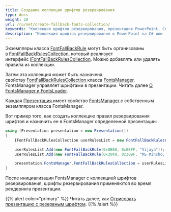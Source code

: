 ```yaml
---
title: Создание коллекции шрифтов резервирования
type: docs
weight: 20
url: /ru/net/create-fallback-fonts-collection/
keywords: "Коллекция шрифтов резервирования, презентация PowerPoint, C#, Csharp, Aspose.Slides для .NET"
description: "Коллекция шрифтов резервирования в PowerPoint на C# или .NET"
---
```


Экземпляры класса [FontFallBackRule](https://reference.aspose.com/slides/net/aspose.slides/FontFallBackRule) могут быть организованы в [FontFallBackRulesCollection](https://reference.aspose.com/slides/net/aspose.slides/fontfallbackrulescollection), который реализует интерфейс [IFontFallBackRulesCollection](https://reference.aspose.com/slides/net/aspose.slides/ifontfallbackrulescollection). Можно добавлять или удалять правила из коллекции.

Затем эта коллекция может быть назначена свойству [FontFallBackRulesCollection ](https://reference.aspose.com/slides/net/aspose.slides/fontsmanager/properties/fontfallbackrulescollection)класса [FontsManager](https://reference.aspose.com/slides/net/aspose.slides/fontsmanager). FontsManager управляет шрифтами в презентации. Читать далее [О FontsManager и FontsLoader](/slides/ru/net/about-fontsmanager-and-fontsloader/).

Каждая [Презентация ](https://reference.aspose.com/slides/net/aspose.slides/presentation)имеет свойство [FontsManager ](https://reference.aspose.com/slides/net/aspose.slides/presentation/properties/fontsmanager)с собственным экземпляром класса FontsManager.

Вот пример того, как создать коллекцию правил резервирования шрифтов и назначить ее в FontsManager определенной презентации:  

```c#
using (Presentation presentation = new Presentation())
{
	IFontFallBackRulesCollection userRulesList = new FontFallBackRulesCollection();

	userRulesList.Add(new FontFallBackRule(0x0B80, 0x0BFF, "Vijaya"));
	userRulesList.Add(new FontFallBackRule(0x3040, 0x309F, "MS Mincho, MS Gothic"));

	presentation.FontsManager.FontFallBackRulesCollection = userRulesList;
}
```

После инициализации FontsManager с коллекцией шрифтов резервирования, шрифты резервирования применяются во время рендеринга презентации.

{{% alert color="primary" %}} 
Читать далее, как [Отрисовать презентацию с резервным шрифтом](/slides/ru/net/render-presentation-with-fallback-font/).
{{% /alert %}}